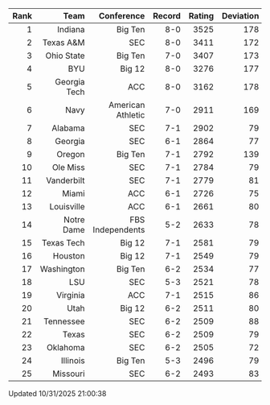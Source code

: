 | Rank  | Team                 | Conference           | Record   | Rating | Deviation |
| ---:  | ---:                 | ---:                 | ---:     | ---:   | ---:      |
| 1     | Indiana              | Big Ten              | 8-0      | 3525   | 178       |
| 2     | Texas A&M            | SEC                  | 8-0      | 3411   | 172       |
| 3     | Ohio State           | Big Ten              | 7-0      | 3407   | 173       |
| 4     | BYU                  | Big 12               | 8-0      | 3276   | 177       |
| 5     | Georgia Tech         | ACC                  | 8-0      | 3162   | 178       |
| 6     | Navy                 | American Athletic    | 7-0      | 2911   | 169       |
| 7     | Alabama              | SEC                  | 7-1      | 2902   | 79        |
| 8     | Georgia              | SEC                  | 6-1      | 2864   | 77        |
| 9     | Oregon               | Big Ten              | 7-1      | 2792   | 139       |
| 10    | Ole Miss             | SEC                  | 7-1      | 2784   | 79        |
| 11    | Vanderbilt           | SEC                  | 7-1      | 2779   | 81        |
| 12    | Miami                | ACC                  | 6-1      | 2726   | 75        |
| 13    | Louisville           | ACC                  | 6-1      | 2661   | 80        |
| 14    | Notre Dame           | FBS Independents     | 5-2      | 2633   | 78        |
| 15    | Texas Tech           | Big 12               | 7-1      | 2581   | 79        |
| 16    | Houston              | Big 12               | 7-1      | 2549   | 79        |
| 17    | Washington           | Big Ten              | 6-2      | 2534   | 77        |
| 18    | LSU                  | SEC                  | 5-3      | 2521   | 78        |
| 19    | Virginia             | ACC                  | 7-1      | 2515   | 86        |
| 20    | Utah                 | Big 12               | 6-2      | 2511   | 80        |
| 21    | Tennessee            | SEC                  | 6-2      | 2509   | 88        |
| 22    | Texas                | SEC                  | 6-2      | 2509   | 79        |
| 23    | Oklahoma             | SEC                  | 6-2      | 2505   | 72        |
| 24    | Illinois             | Big Ten              | 5-3      | 2496   | 79        |
| 25    | Missouri             | SEC                  | 6-2      | 2493   | 83        |

Updated 10/31/2025 21:00:38
